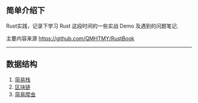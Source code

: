 ## 简单介绍下

Rust实践，记录下学习 Rust 这段时间的一些实战 Demo 及遇到的问题笔记.

主要内容来源 https://github.com/QMHTMY/RustBook 


----
## 数据结构

1. [简易栈](https://github.com/yangs1/ruster/tree/main/stack)
2. [区块链](https://github.com/yangs1/ruster/tree/main/blockchain)
3. [简易爬虫](https://github.com/yangs1/ruster/tree/main/earsyspider)


